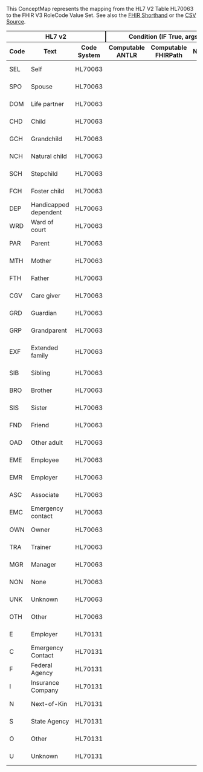 
This ConceptMap represents the mapping from the HL7 V2 Table HL70063 to the FHIR V3 RoleCode Value Set. See also the <a href='https://github.com/HL7/v2-to-fhir/blob/master/tank/Table HL70063 to V3 RoleCode.fsh'>FHIR Shorthand</a> or the <a href='https://github.com/HL7/v2-to-fhir/blob/master/mappings/codesystems/HL7 Concept Map_ Relationship - Sheet1.csv'>CSV Source</a>.
<table class='grid'><thead>
<tr><th colspan='3' style='border-right: 2px solid black;'>HL7 v2</th><th colspan='3' style='border-right: 2px solid black;'>Condition (IF True, args)</th><th colspan='4'>HL7 FHIR</th><th rowspan='2'>Comments</th></tr>
<tr><th>Code</th><th>Text</th><th>Code System</th><th>Computable ANTLR</th><th>Computable FHIRPath</th><th>Narrative</th><th>Code</th><th>Proposed Extension</th><th>Display</th><th>Code System</th></tr></thead>
<tbody>
<tr><td>SEL</td><td>Self</td><td style='border-right: 2px'>HL70063</td><td style='border-right: 2px'></td><td style='border-right: 2px'></td><td style='border-right: 2px'></td><td>ONESELF</td><td style='border-right: 2px'></td><td>self</td><td><a href='https://hl7.org/fhir/R4/v3/RoleCode/cs.html'>http://terminology.hl7.org/CodeSystem/v3-RoleCode</a></td><td style='border-right: 2px'></td></tr>
<tr><td>SPO</td><td>Spouse</td><td style='border-right: 2px'>HL70063</td><td style='border-right: 2px'></td><td style='border-right: 2px'></td><td style='border-right: 2px'></td><td>SPS</td><td style='border-right: 2px'></td><td>spouse</td><td><a href='https://hl7.org/fhir/R4/v3/RoleCode/cs.html'>http://terminology.hl7.org/CodeSystem/v3-RoleCode</a></td><td style='border-right: 2px'></td></tr>
<tr><td>DOM</td><td>Life partner</td><td style='border-right: 2px'>HL70063</td><td style='border-right: 2px'></td><td style='border-right: 2px'></td><td style='border-right: 2px'></td><td>SIGOTHR</td><td style='border-right: 2px'></td><td>significant other</td><td><a href='https://hl7.org/fhir/R4/v3/RoleCode/cs.html'>http://terminology.hl7.org/CodeSystem/v3-RoleCode</a></td><td style='border-right: 2px'></td></tr>
<tr><td>CHD</td><td>Child</td><td style='border-right: 2px'>HL70063</td><td style='border-right: 2px'></td><td style='border-right: 2px'></td><td style='border-right: 2px'></td><td>CHILD</td><td style='border-right: 2px'></td><td>child</td><td><a href='https://hl7.org/fhir/R4/v3/RoleCode/cs.html'>http://terminology.hl7.org/CodeSystem/v3-RoleCode</a></td><td style='border-right: 2px'></td></tr>
<tr><td>GCH</td><td>Grandchild</td><td style='border-right: 2px'>HL70063</td><td style='border-right: 2px'></td><td style='border-right: 2px'></td><td style='border-right: 2px'></td><td>GRNDCHILD</td><td style='border-right: 2px'></td><td>grandchild</td><td><a href='https://hl7.org/fhir/R4/v3/RoleCode/cs.html'>http://terminology.hl7.org/CodeSystem/v3-RoleCode</a></td><td style='border-right: 2px'></td></tr>
<tr><td>NCH</td><td>Natural child</td><td style='border-right: 2px'>HL70063</td><td style='border-right: 2px'></td><td style='border-right: 2px'></td><td style='border-right: 2px'></td><td>NCHILD</td><td style='border-right: 2px'></td><td>natural child</td><td><a href='https://hl7.org/fhir/R4/v3/RoleCode/cs.html'>http://terminology.hl7.org/CodeSystem/v3-RoleCode</a></td><td style='border-right: 2px'></td></tr>
<tr><td>SCH</td><td>Stepchild</td><td style='border-right: 2px'>HL70063</td><td style='border-right: 2px'></td><td style='border-right: 2px'></td><td style='border-right: 2px'></td><td>STPCHLD</td><td style='border-right: 2px'></td><td>step child</td><td><a href='https://hl7.org/fhir/R4/v3/RoleCode/cs.html'>http://terminology.hl7.org/CodeSystem/v3-RoleCode</a></td><td style='border-right: 2px'></td></tr>
<tr><td>FCH</td><td>Foster child</td><td style='border-right: 2px'>HL70063</td><td style='border-right: 2px'></td><td style='border-right: 2px'></td><td style='border-right: 2px'></td><td>CHLDFOST</td><td style='border-right: 2px'></td><td>foster child</td><td><a href='https://hl7.org/fhir/R4/v3/RoleCode/cs.html'>http://terminology.hl7.org/CodeSystem/v3-RoleCode</a></td><td style='border-right: 2px'></td></tr>
<tr><td>DEP</td><td>Handicapped dependent</td><td style='border-right: 2px'>HL70063</td><td style='border-right: 2px'></td><td style='border-right: 2px'></td><td style='border-right: 2px'></td><td>DEP</td><td style='border-right: 2px'></td><td>Handicapped dependent</td><td><a href='https://hl7.org/fhir/R4/v2/0063/index.html'>http://terminology.hl7.org/CodeSystem/v2-0063</a></td><td style='border-right: 2px'></td></tr>
<tr><td>WRD</td><td>Ward of court</td><td style='border-right: 2px'>HL70063</td><td style='border-right: 2px'></td><td style='border-right: 2px'></td><td style='border-right: 2px'></td><td>WRD</td><td style='border-right: 2px'></td><td>Ward of court</td><td><a href='https://hl7.org/fhir/R4/v2/0063/index.html'>http://terminology.hl7.org/CodeSystem/v2-0063</a></td><td style='border-right: 2px'></td></tr>
<tr><td>PAR</td><td>Parent</td><td style='border-right: 2px'>HL70063</td><td style='border-right: 2px'></td><td style='border-right: 2px'></td><td style='border-right: 2px'></td><td>PRN</td><td style='border-right: 2px'></td><td>parent</td><td><a href='https://hl7.org/fhir/R4/v3/RoleCode/cs.html'>http://terminology.hl7.org/CodeSystem/v3-RoleCode</a></td><td style='border-right: 2px'></td></tr>
<tr><td>MTH</td><td>Mother</td><td style='border-right: 2px'>HL70063</td><td style='border-right: 2px'></td><td style='border-right: 2px'></td><td style='border-right: 2px'></td><td>MTH</td><td style='border-right: 2px'></td><td>mother</td><td><a href='https://hl7.org/fhir/R4/v3/RoleCode/cs.html'>http://terminology.hl7.org/CodeSystem/v3-RoleCode</a></td><td style='border-right: 2px'></td></tr>
<tr><td>FTH</td><td>Father</td><td style='border-right: 2px'>HL70063</td><td style='border-right: 2px'></td><td style='border-right: 2px'></td><td style='border-right: 2px'></td><td>FTH</td><td style='border-right: 2px'></td><td>father</td><td><a href='https://hl7.org/fhir/R4/v3/RoleCode/cs.html'>http://terminology.hl7.org/CodeSystem/v3-RoleCode</a></td><td style='border-right: 2px'></td></tr>
<tr><td>CGV</td><td>Care giver</td><td style='border-right: 2px'>HL70063</td><td style='border-right: 2px'></td><td style='border-right: 2px'></td><td style='border-right: 2px'></td><td>CGV</td><td style='border-right: 2px'></td><td>Care giver</td><td><a href='https://hl7.org/fhir/R4/v2/0063/index.html'>http://terminology.hl7.org/CodeSystem/v2-0063</a></td><td style='border-right: 2px'></td></tr>
<tr><td>GRD</td><td>Guardian</td><td style='border-right: 2px'>HL70063</td><td style='border-right: 2px'></td><td style='border-right: 2px'></td><td style='border-right: 2px'></td><td>GRD</td><td style='border-right: 2px'></td><td>Guardian</td><td><a href='https://hl7.org/fhir/R4/v2/0063/index.html'>http://terminology.hl7.org/CodeSystem/v2-0063</a></td><td style='border-right: 2px'></td></tr>
<tr><td>GRP</td><td>Grandparent</td><td style='border-right: 2px'>HL70063</td><td style='border-right: 2px'></td><td style='border-right: 2px'></td><td style='border-right: 2px'></td><td>GRPRN</td><td style='border-right: 2px'></td><td>grandparent</td><td><a href='https://hl7.org/fhir/R4/v3/RoleCode/cs.html'>http://terminology.hl7.org/CodeSystem/v3-RoleCode</a></td><td style='border-right: 2px'></td></tr>
<tr><td>EXF</td><td>Extended family</td><td style='border-right: 2px'>HL70063</td><td style='border-right: 2px'></td><td style='border-right: 2px'></td><td style='border-right: 2px'></td><td>EXT</td><td style='border-right: 2px'></td><td>extended family member</td><td><a href='https://hl7.org/fhir/R4/v3/RoleCode/cs.html'>http://terminology.hl7.org/CodeSystem/v3-RoleCode</a></td><td style='border-right: 2px'></td></tr>
<tr><td>SIB</td><td>Sibling</td><td style='border-right: 2px'>HL70063</td><td style='border-right: 2px'></td><td style='border-right: 2px'></td><td style='border-right: 2px'></td><td>SIB</td><td style='border-right: 2px'></td><td>sibling</td><td><a href='https://hl7.org/fhir/R4/v3/RoleCode/cs.html'>http://terminology.hl7.org/CodeSystem/v3-RoleCode</a></td><td style='border-right: 2px'></td></tr>
<tr><td>BRO</td><td>Brother</td><td style='border-right: 2px'>HL70063</td><td style='border-right: 2px'></td><td style='border-right: 2px'></td><td style='border-right: 2px'></td><td>BRO</td><td style='border-right: 2px'></td><td>brother</td><td><a href='https://hl7.org/fhir/R4/v3/RoleCode/cs.html'>http://terminology.hl7.org/CodeSystem/v3-RoleCode</a></td><td style='border-right: 2px'></td></tr>
<tr><td>SIS</td><td>Sister</td><td style='border-right: 2px'>HL70063</td><td style='border-right: 2px'></td><td style='border-right: 2px'></td><td style='border-right: 2px'></td><td>SIS</td><td style='border-right: 2px'></td><td>sister</td><td><a href='https://hl7.org/fhir/R4/v3/RoleCode/cs.html'>http://terminology.hl7.org/CodeSystem/v3-RoleCode</a></td><td style='border-right: 2px'></td></tr>
<tr><td>FND</td><td>Friend</td><td style='border-right: 2px'>HL70063</td><td style='border-right: 2px'></td><td style='border-right: 2px'></td><td style='border-right: 2px'></td><td>FRND</td><td style='border-right: 2px'></td><td>friend</td><td><a href='https://hl7.org/fhir/R4/v3/RoleCode/cs.html'>http://terminology.hl7.org/CodeSystem/v3-RoleCode</a></td><td style='border-right: 2px'></td></tr>
<tr><td>OAD</td><td>Other adult</td><td style='border-right: 2px'>HL70063</td><td style='border-right: 2px'></td><td style='border-right: 2px'></td><td style='border-right: 2px'></td><td>OAD</td><td style='border-right: 2px'></td><td>Other adult</td><td><a href='https://hl7.org/fhir/R4/v2/0063/index.html'>http://terminology.hl7.org/CodeSystem/v2-0063</a></td><td style='border-right: 2px'></td></tr>
<tr><td>EME</td><td>Employee</td><td style='border-right: 2px'>HL70063</td><td style='border-right: 2px'></td><td style='border-right: 2px'></td><td style='border-right: 2px'></td><td>EME</td><td style='border-right: 2px'></td><td>Employee</td><td><a href='https://hl7.org/fhir/R4/v2/0063/index.html'>http://terminology.hl7.org/CodeSystem/v2-0063</a></td><td style='border-right: 2px'></td></tr>
<tr><td>EMR</td><td>Employer</td><td style='border-right: 2px'>HL70063</td><td style='border-right: 2px'></td><td style='border-right: 2px'></td><td style='border-right: 2px'></td><td>E</td><td style='border-right: 2px'></td><td>Employer</td><td><a href='https://hl7.org/fhir/R4/v2/0131/index.html'>http://terminology.hl7.org/CodeSystem/v2-0131</a></td><td style='border-right: 2px'></td></tr>
<tr><td>ASC</td><td>Associate</td><td style='border-right: 2px'>HL70063</td><td style='border-right: 2px'></td><td style='border-right: 2px'></td><td style='border-right: 2px'></td><td>ASC</td><td style='border-right: 2px'></td><td>Associate</td><td><a href='https://hl7.org/fhir/R4/v2/0063/index.html'>http://terminology.hl7.org/CodeSystem/v2-0063</a></td><td style='border-right: 2px'></td></tr>
<tr><td>EMC</td><td>Emergency contact</td><td style='border-right: 2px'>HL70063</td><td style='border-right: 2px'></td><td style='border-right: 2px'></td><td style='border-right: 2px'></td><td>C</td><td style='border-right: 2px'></td><td>Emergency Contact</td><td><a href='https://hl7.org/fhir/R4/v2/0131/index.html'>http://terminology.hl7.org/CodeSystem/v2-0131</a></td><td style='border-right: 2px'></td></tr>
<tr><td>OWN</td><td>Owner</td><td style='border-right: 2px'>HL70063</td><td style='border-right: 2px'></td><td style='border-right: 2px'></td><td style='border-right: 2px'></td><td>OWN</td><td style='border-right: 2px'></td><td>Owner</td><td><a href='https://hl7.org/fhir/R4/v2/0063/index.html'>http://terminology.hl7.org/CodeSystem/v2-0063</a></td><td style='border-right: 2px'></td></tr>
<tr><td>TRA</td><td>Trainer</td><td style='border-right: 2px'>HL70063</td><td style='border-right: 2px'></td><td style='border-right: 2px'></td><td style='border-right: 2px'></td><td>TRA</td><td style='border-right: 2px'></td><td>Trainer</td><td><a href='https://hl7.org/fhir/R4/v2/0063/index.html'>http://terminology.hl7.org/CodeSystem/v2-0063</a></td><td style='border-right: 2px'></td></tr>
<tr><td>MGR</td><td>Manager</td><td style='border-right: 2px'>HL70063</td><td style='border-right: 2px'></td><td style='border-right: 2px'></td><td style='border-right: 2px'></td><td>MGR</td><td style='border-right: 2px'></td><td>Manager</td><td><a href='https://hl7.org/fhir/R4/v2/0063/index.html'>http://terminology.hl7.org/CodeSystem/v2-0063</a></td><td style='border-right: 2px'></td></tr>
<tr><td>NON</td><td>None</td><td style='border-right: 2px'>HL70063</td><td style='border-right: 2px'></td><td style='border-right: 2px'></td><td style='border-right: 2px'></td><td>NON</td><td style='border-right: 2px'></td><td>None</td><td><a href='https://hl7.org/fhir/R4/v2/0063/index.html'>http://terminology.hl7.org/CodeSystem/v2-0063</a></td><td style='border-right: 2px'></td></tr>
<tr><td>UNK</td><td>Unknown</td><td style='border-right: 2px'>HL70063</td><td style='border-right: 2px'></td><td style='border-right: 2px'></td><td style='border-right: 2px'></td><td>U</td><td style='border-right: 2px'></td><td>Unknown</td><td><a href='https://hl7.org/fhir/R4/v2/0131/index.html'>http://terminology.hl7.org/CodeSystem/v2-0131</a></td><td style='border-right: 2px'></td></tr>
<tr><td>OTH</td><td>Other</td><td style='border-right: 2px'>HL70063</td><td style='border-right: 2px'></td><td style='border-right: 2px'></td><td style='border-right: 2px'></td><td>O</td><td style='border-right: 2px'></td><td>Other</td><td><a href='https://hl7.org/fhir/R4/v2/0131/index.html'>http://terminology.hl7.org/CodeSystem/v2-0131</a></td><td style='border-right: 2px'></td></tr>
<tr><td>E</td><td>Employer</td><td style='border-right: 2px'>HL70131</td><td style='border-right: 2px'></td><td style='border-right: 2px'></td><td style='border-right: 2px'></td><td>E</td><td style='border-right: 2px'></td><td>Employer</td><td><a href='https://hl7.org/fhir/R4/v2/0131/index.html'>http://terminology.hl7.org/CodeSystem/v2-0131</a></td><td style='border-right: 2px'></td></tr>
<tr><td>C</td><td>Emergency Contact</td><td style='border-right: 2px'>HL70131</td><td style='border-right: 2px'></td><td style='border-right: 2px'></td><td style='border-right: 2px'></td><td>C</td><td style='border-right: 2px'></td><td>Emergency Contact</td><td><a href='https://hl7.org/fhir/R4/v2/0131/index.html'>http://terminology.hl7.org/CodeSystem/v2-0131</a></td><td style='border-right: 2px'></td></tr>
<tr><td>F</td><td>Federal Agency</td><td style='border-right: 2px'>HL70131</td><td style='border-right: 2px'></td><td style='border-right: 2px'></td><td style='border-right: 2px'></td><td>F</td><td style='border-right: 2px'></td><td>Federal Agency</td><td><a href='https://hl7.org/fhir/R4/v2/0131/index.html'>http://terminology.hl7.org/CodeSystem/v2-0131</a></td><td style='border-right: 2px'></td></tr>
<tr><td>I</td><td>Insurance Company</td><td style='border-right: 2px'>HL70131</td><td style='border-right: 2px'></td><td style='border-right: 2px'></td><td style='border-right: 2px'></td><td>I</td><td style='border-right: 2px'></td><td>Insurance Company</td><td><a href='https://hl7.org/fhir/R4/v2/0131/index.html'>http://terminology.hl7.org/CodeSystem/v2-0131</a></td><td style='border-right: 2px'></td></tr>
<tr><td>N</td><td>Next-of-Kin</td><td style='border-right: 2px'>HL70131</td><td style='border-right: 2px'></td><td style='border-right: 2px'></td><td style='border-right: 2px'></td><td>N</td><td style='border-right: 2px'></td><td>Next-of-Kin</td><td><a href='https://hl7.org/fhir/R4/v2/0131/index.html'>http://terminology.hl7.org/CodeSystem/v2-0131</a></td><td style='border-right: 2px'></td></tr>
<tr><td>S</td><td>State Agency</td><td style='border-right: 2px'>HL70131</td><td style='border-right: 2px'></td><td style='border-right: 2px'></td><td style='border-right: 2px'></td><td>S</td><td style='border-right: 2px'></td><td>State Agency</td><td><a href='https://hl7.org/fhir/R4/v2/0131/index.html'>http://terminology.hl7.org/CodeSystem/v2-0131</a></td><td style='border-right: 2px'></td></tr>
<tr><td>O</td><td>Other</td><td style='border-right: 2px'>HL70131</td><td style='border-right: 2px'></td><td style='border-right: 2px'></td><td style='border-right: 2px'></td><td>O</td><td style='border-right: 2px'></td><td>Other</td><td><a href='https://hl7.org/fhir/R4/v2/0131/index.html'>http://terminology.hl7.org/CodeSystem/v2-0131</a></td><td style='border-right: 2px'></td></tr>
<tr><td>U</td><td>Unknown</td><td style='border-right: 2px'>HL70131</td><td style='border-right: 2px'></td><td style='border-right: 2px'></td><td style='border-right: 2px'></td><td>U</td><td style='border-right: 2px'></td><td>Unknown</td><td><a href='https://hl7.org/fhir/R4/v2/0131/index.html'>http://terminology.hl7.org/CodeSystem/v2-0131</a></td><td style='border-right: 2px'></td></tr>
</tbody></table>
